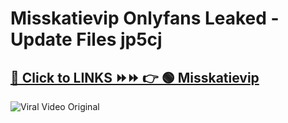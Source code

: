 
 # Misskatievip Onlyfans Leaked - Update Files jp5cj

## <h2><a href="https://clipsfans.com/Misskatievip&ref=git">🔗 Click to LINKS ⏩⏩ 👉 🟢 Misskatievip </a></h2>

<a href="https://clipsfans.com/Misskatievip&ref=git" rel="nofollow" data-target="animated-image.originalLink"><img src="https://i.ibb.co.com/xMMVF88/686577567.gif" alt="Viral Video Original" style="max-width: 100%; display: inline-block;" data-target="animated-image.originalImage"></a>

